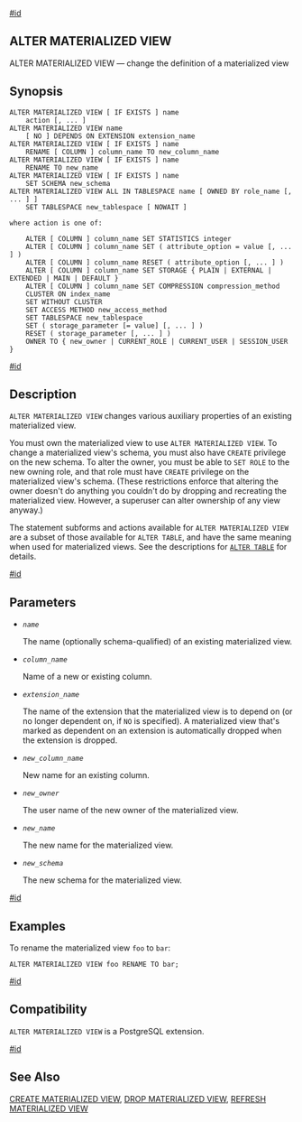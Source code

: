 [#id](#SQL-ALTERMATERIALIZEDVIEW)

## ALTER MATERIALIZED VIEW

ALTER MATERIALIZED VIEW — change the definition of a materialized view

## Synopsis

```
ALTER MATERIALIZED VIEW [ IF EXISTS ] name
    action [, ... ]
ALTER MATERIALIZED VIEW name
    [ NO ] DEPENDS ON EXTENSION extension_name
ALTER MATERIALIZED VIEW [ IF EXISTS ] name
    RENAME [ COLUMN ] column_name TO new_column_name
ALTER MATERIALIZED VIEW [ IF EXISTS ] name
    RENAME TO new_name
ALTER MATERIALIZED VIEW [ IF EXISTS ] name
    SET SCHEMA new_schema
ALTER MATERIALIZED VIEW ALL IN TABLESPACE name [ OWNED BY role_name [, ... ] ]
    SET TABLESPACE new_tablespace [ NOWAIT ]

where action is one of:

    ALTER [ COLUMN ] column_name SET STATISTICS integer
    ALTER [ COLUMN ] column_name SET ( attribute_option = value [, ... ] )
    ALTER [ COLUMN ] column_name RESET ( attribute_option [, ... ] )
    ALTER [ COLUMN ] column_name SET STORAGE { PLAIN | EXTERNAL | EXTENDED | MAIN | DEFAULT }
    ALTER [ COLUMN ] column_name SET COMPRESSION compression_method
    CLUSTER ON index_name
    SET WITHOUT CLUSTER
    SET ACCESS METHOD new_access_method
    SET TABLESPACE new_tablespace
    SET ( storage_parameter [= value] [, ... ] )
    RESET ( storage_parameter [, ... ] )
    OWNER TO { new_owner | CURRENT_ROLE | CURRENT_USER | SESSION_USER }
```

[#id](#id-1.9.3.19.5)

## Description

`ALTER MATERIALIZED VIEW` changes various auxiliary properties of an existing materialized view.

You must own the materialized view to use `ALTER MATERIALIZED VIEW`. To change a materialized view's schema, you must also have `CREATE` privilege on the new schema. To alter the owner, you must be able to `SET ROLE` to the new owning role, and that role must have `CREATE` privilege on the materialized view's schema. (These restrictions enforce that altering the owner doesn't do anything you couldn't do by dropping and recreating the materialized view. However, a superuser can alter ownership of any view anyway.)

The statement subforms and actions available for `ALTER MATERIALIZED VIEW` are a subset of those available for `ALTER TABLE`, and have the same meaning when used for materialized views. See the descriptions for [`ALTER TABLE`](sql-altertable) for details.

[#id](#id-1.9.3.19.6)

## Parameters

- _`name`_

  The name (optionally schema-qualified) of an existing materialized view.

- _`column_name`_

  Name of a new or existing column.

- _`extension_name`_

  The name of the extension that the materialized view is to depend on (or no longer dependent on, if `NO` is specified). A materialized view that's marked as dependent on an extension is automatically dropped when the extension is dropped.

- _`new_column_name`_

  New name for an existing column.

- _`new_owner`_

  The user name of the new owner of the materialized view.

- _`new_name`_

  The new name for the materialized view.

- _`new_schema`_

  The new schema for the materialized view.

[#id](#id-1.9.3.19.7)

## Examples

To rename the materialized view `foo` to `bar`:

```
ALTER MATERIALIZED VIEW foo RENAME TO bar;
```

[#id](#id-1.9.3.19.8)

## Compatibility

`ALTER MATERIALIZED VIEW` is a PostgreSQL extension.

[#id](#id-1.9.3.19.9)

## See Also

[CREATE MATERIALIZED VIEW](sql-creatematerializedview), [DROP MATERIALIZED VIEW](sql-dropmaterializedview), [REFRESH MATERIALIZED VIEW](sql-refreshmaterializedview)
